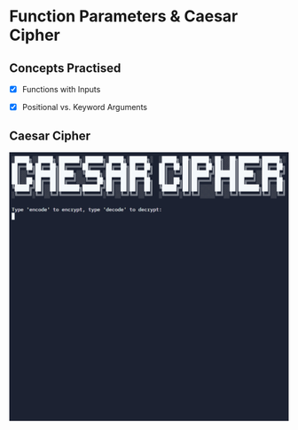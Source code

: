 # Function Parameters & Caesar Cipher  


## Concepts Practised  
- [x] Functions with Inputs  
- [x] Positional vs. Keyword Arguments  


## Caesar Cipher  
![Caesar Cipher](./caesar/caesar-cipher.gif)
